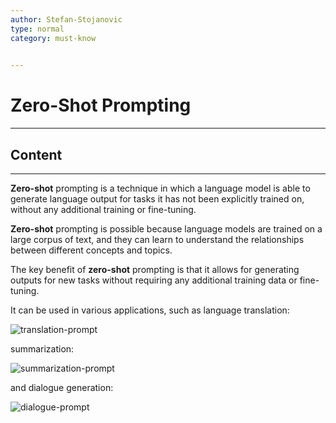```yaml
---
author: Stefan-Stojanovic
type: normal
category: must-know
 

---
```


# Zero-Shot Prompting

---

## Content

---

**Zero-shot** prompting is a technique in which a language model is able to generate language output for tasks it has not been explicitly trained on, without any additional training or fine-tuning. 

**Zero-shot** prompting is possible because language models are trained on a large corpus of text, and they can learn to understand the relationships between different concepts and topics.

The key benefit of **zero-shot** prompting is that it allows for generating outputs for new tasks without requiring any additional training data or fine-tuning.

It can be used in various applications, such as language translation:

![translation-prompt](https://img.enkipro.com/23dc4d5c1a4340910aff4cadbe1e5447.png)

summarization:

![summarization-prompt](https://img.enkipro.com/49d49240a1e8bce77dabb11445ab7e35.png)

and dialogue generation:

![dialogue-prompt](https://img.enkipro.com/e658eb1c427d2026a46522f31f53cb34.png)